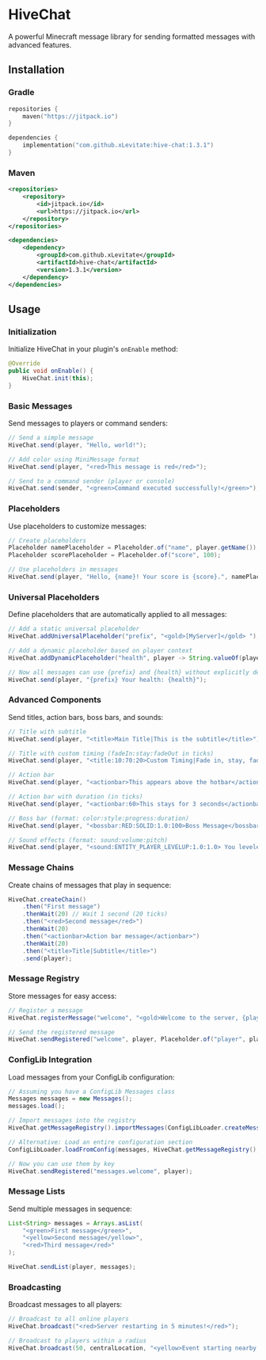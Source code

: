 # HiveChat

A powerful Minecraft message library for sending formatted messages with advanced features.

## Installation

### Gradle

```kotlin
repositories {
    maven("https://jitpack.io")
}

dependencies {
    implementation("com.github.xLevitate:hive-chat:1.3.1")
}
```

### Maven

```xml
<repositories>
    <repository>
        <id>jitpack.io</id>
        <url>https://jitpack.io</url>
    </repository>
</repositories>

<dependencies>
    <dependency>
        <groupId>com.github.xLevitate</groupId>
        <artifactId>hive-chat</artifactId>
        <version>1.3.1</version>
    </dependency>
</dependencies>
```

## Usage

### Initialization

Initialize HiveChat in your plugin's `onEnable` method:

```java
@Override
public void onEnable() {
    HiveChat.init(this);
}
```

### Basic Messages

Send messages to players or command senders:

```java
// Send a simple message
HiveChat.send(player, "Hello, world!");

// Add color using MiniMessage format
HiveChat.send(player, "<red>This message is red</red>");

// Send to a command sender (player or console)
HiveChat.send(sender, "<green>Command executed successfully!</green>");
```

### Placeholders

Use placeholders to customize messages:

```java
// Create placeholders
Placeholder namePlaceholder = Placeholder.of("name", player.getName());
Placeholder scorePlaceholder = Placeholder.of("score", 100);

// Use placeholders in messages
HiveChat.send(player, "Hello, {name}! Your score is {score}.", namePlaceholder, scorePlaceholder);
```

### Universal Placeholders

Define placeholders that are automatically applied to all messages:

```java
// Add a static universal placeholder
HiveChat.addUniversalPlaceholder("prefix", "<gold>[MyServer]</gold> ");

// Add a dynamic placeholder based on player context
HiveChat.addDynamicPlaceholder("health", player -> String.valueOf(player.getHealth()));

// Now all messages can use {prefix} and {health} without explicitly defining them
HiveChat.send(player, "{prefix} Your health: {health}");
```

### Advanced Components

Send titles, action bars, boss bars, and sounds:

```java
// Title with subtitle
HiveChat.send(player, "<title>Main Title|This is the subtitle</title>");

// Title with custom timing (fadeIn:stay:fadeOut in ticks)
HiveChat.send(player, "<title:10:70:20>Custom Timing|Fade in, stay, fade out</title>");

// Action bar
HiveChat.send(player, "<actionbar>This appears above the hotbar</actionbar>");

// Action bar with duration (in ticks)
HiveChat.send(player, "<actionbar:60>This stays for 3 seconds</actionbar>");

// Boss bar (format: color:style:progress:duration)
HiveChat.send(player, "<bossbar:RED:SOLID:1.0:100>Boss Message</bossbar>");

// Sound effects (format: sound:volume:pitch)
HiveChat.send(player, "<sound:ENTITY_PLAYER_LEVELUP:1.0:1.0> You leveled up!");
```

### Message Chains

Create chains of messages that play in sequence:

```java
HiveChat.createChain()
    .then("First message")
    .thenWait(20) // Wait 1 second (20 ticks)
    .then("<red>Second message</red>")
    .thenWait(20)
    .then("<actionbar>Action bar message</actionbar>")
    .thenWait(20)
    .then("<title>Title|Subtitle</title>")
    .send(player);
```

### Message Registry

Store messages for easy access:

```java
// Register a message
HiveChat.registerMessage("welcome", "<gold>Welcome to the server, {player}!");

// Send the registered message
HiveChat.sendRegistered("welcome", player, Placeholder.of("player", player.getName()));
```

### ConfigLib Integration

Load messages from your ConfigLib configuration:

```java
// Assuming you have a ConfigLib Messages class
Messages messages = new Messages();
messages.load();

// Import messages into the registry
HiveChat.getMessageRegistry().importMessages(ConfigLibLoader.createMessageMap(messages, "messages"));

// Alternative: Load an entire configuration section
ConfigLibLoader.loadFromConfig(messages, HiveChat.getMessageRegistry(), "messages", getLogger());

// Now you can use them by key
HiveChat.sendRegistered("messages.welcome", player);
```

### Message Lists

Send multiple messages in sequence:

```java
List<String> messages = Arrays.asList(
    "<green>First message</green>",
    "<yellow>Second message</yellow>",
    "<red>Third message</red>"
);

HiveChat.sendList(player, messages);
```

### Broadcasting

Broadcast messages to all players:

```java
// Broadcast to all online players
HiveChat.broadcast("<red>Server restarting in 5 minutes!</red>");

// Broadcast to players within a radius
HiveChat.broadcast(50, centralLocation, "<yellow>Event starting nearby!</yellow>");
```
